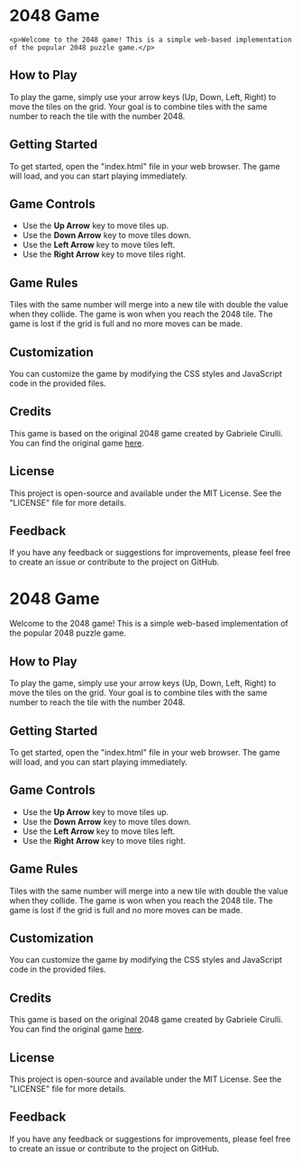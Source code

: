  <h1>2048 Game</h1>
    
    <p>Welcome to the 2048 game! This is a simple web-based implementation of the popular 2048 puzzle game.</p>

  <h2>How to Play</h2>
    <p>
        To play the game, simply use your arrow keys (Up, Down, Left, Right) to move the tiles on the grid.
        Your goal is to combine tiles with the same number to reach the tile with the number 2048.
    </p>

   <h2>Getting Started</h2>
    <p>
       To get started, open the "index.html" file in your web browser. The game will load, and you can start playing immediately.
    </p>

  <h2>Game Controls</h2>
    <ul>
        <li>Use the <strong>Up Arrow</strong> key to move tiles up.</li>
        <li>Use the <strong>Down Arrow</strong> key to move tiles down.</li>
        <li>Use the <strong>Left Arrow</strong> key to move tiles left.</li>
        <li>Use the <strong>Right Arrow</strong> key to move tiles right.</li>
    </ul>

   <h2>Game Rules</h2>
    <p>
        Tiles with the same number will merge into a new tile with double the value when they collide.
        The game is won when you reach the 2048 tile. The game is lost if the grid is full and no more moves can be made.
    </p>

   <h2>Customization</h2>
    <p>
        You can customize the game by modifying the CSS styles and JavaScript code in the provided files.
    </p>

   <h2>Credits</h2>
    <p>
        This game is based on the original 2048 game created by Gabriele Cirulli. You can find the original game <a href="https://gabrielecirulli.github.io/2048/" target="_blank">here</a>.
    </p>

   <h2>License</h2>
    <p>
        This project is open-source and available under the MIT License. See the "LICENSE" file for more details.
    </p>

   <h2>Feedback</h2>
    <p>
        If you have any feedback or suggestions for improvements, please feel free to create an issue or contribute to the project on GitHub.
    </p>
 <h1>2048 Game</h1>
    
   <p>Welcome to the 2048 game! This is a simple web-based implementation of the popular 2048 puzzle game.</p>

  <h2>How to Play</h2>
    <p>
        To play the game, simply use your arrow keys (Up, Down, Left, Right) to move the tiles on the grid.
        Your goal is to combine tiles with the same number to reach the tile with the number 2048.
    </p>

   <h2>Getting Started</h2>
    <p>
        To get started, open the "index.html" file in your web browser. The game will load, and you can start playing immediately.
    </p>

  <h2>Game Controls</h2>
    <ul>
        <li>Use the <strong>Up Arrow</strong> key to move tiles up.</li>
        <li>Use the <strong>Down Arrow</strong> key to move tiles down.</li>
        <li>Use the <strong>Left Arrow</strong> key to move tiles left.</li>
        <li>Use the <strong>Right Arrow</strong> key to move tiles right.</li>
    </ul>
    
  <h2>Game Rules</h2>
    <p>
        Tiles with the same number will merge into a new tile with double the value when they collide.
        The game is won when you reach the 2048 tile. The game is lost if the grid is full and no more moves can be made.
    </p>

  <h2>Customization</h2>
    <p>
        You can customize the game by modifying the CSS styles and JavaScript code in the provided files.
    </p>

  <h2>Credits</h2>
    <p>
        This game is based on the original 2048 game created by Gabriele Cirulli. You can find the original game <a href="https://gabrielecirulli.github.io/2048/" target="_blank">here</a>.
    </p>

  <h2>License</h2>
    <p>
        This project is open-source and available under the MIT License. See the "LICENSE" file for more details.
    </p>

  <h2>Feedback</h2>
    <p>
        If you have any feedback or suggestions for improvements, please feel free to create an issue or contribute to the project on GitHub.
    </p>
